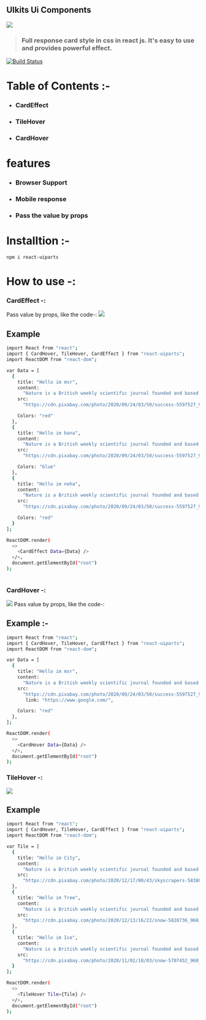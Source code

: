 ## UIkits Ui Components
![](https://i.ibb.co/x3wdFh2/Uikits-UI-Components.png)



> ###  Full response card style  in css in react js. It's easy to use and provides powerful effect.

[![Build Status](https://travis-ci.org/joemccann/dillinger.svg?branch=master)](https://github.com/mahendrarathore1742)

#  Table of Contents :-
- ### CardEffect
- ###  TileHover
- ###  CardHover


#    features
- ###   Browser Support
- ###  Mobile response
- ###  Pass the value by props

# Installtion :- 

`npm i react-uiparts`

# How to use -:

###  CardEffect -:
Pass value by props, like the code-:
![](https://media.giphy.com/media/rTshGXZ3HxS5hji8gs/giphy.gif)

## Example

```bash
import React from "react";
import { CardHover, TileHover, CardEffect } from "react-uiparts";
import ReactDOM from "react-dom";

var Data = [
  {
    title: "Hello im msr",
    content:
      "Nature is a British weekly scientific journal founded and based in London, England. As a multidisciplinary publication,",
    src:
      "https://cdn.pixabay.com/photo/2020/09/24/03/50/success-5597527_960_720.png",

    Colors: "red"
  },
  {
    title: "Hello im bana",
    content:
      "Nature is a British weekly scientific journal founded and based in London, England. As a multidisciplinary publication, ",
    src:
      "https://cdn.pixabay.com/photo/2020/09/24/03/50/success-5597527_960_720.png",

    Colors: "blue"
  },
  {
    title: "Hello im neha",
    content:
      "Nature is a British weekly scientific journal founded and based in London, England. As a multidisciplinary publication,",
    src:
      "https://cdn.pixabay.com/photo/2020/09/24/03/50/success-5597527_960_720.png",

    Colors: "red"
  }
];

ReactDOM.render(
  <>
    <CardEffect Data={Data} />
  </>,
  document.getElementById("root")
);
  

```


### CardHover -:
![](https://media.giphy.com/media/7owpvomApGmcAbJqSK/giphy.gif)
Pass value by props, like the code-:

## Example :- 

```bash
import React from "react";
import { CardHover, TileHover, CardEffect } from "react-uiparts";
import ReactDOM from "react-dom";

var Data = [
  {
    title: "Hello im msr",
    content:
      "Nature is a British weekly scientific journal founded and based in London, England. As a multidisciplinary publication,",
    src:
      "https://cdn.pixabay.com/photo/2020/09/24/03/50/success-5597527_960_720.png",
       link: "https://www.google.com/",

    Colors: "red"
  },
];

ReactDOM.render(
  <>
    <CardHover Data={Data} />
  </>,
  document.getElementById("root")
);

```

###  TileHover -:
![](https://media.giphy.com/media/TiyvoQbwPbJTwdpVAc/giphy.gif)

## Example

```bash
import React from "react";
import { CardHover, TileHover, CardEffect } from "react-uiparts";
import ReactDOM from "react-dom";

var Tile = [
  {
    title: "Hello im City",
    content:
      "Nature is a British weekly scientific journal founded and based in London, 		   			England. As a multidisciplinary publication,",
    src:
      "https://cdn.pixabay.com/photo/2020/12/17/00/43/skyscrapers-5838029_960_720.jpg"
  },
  {
    title: "Hello im Tree",
    content:
      "Nature is a British weekly scientific journal founded and based in London, 		   			England. As a multidisciplinary publication,",
    src:
      "https://cdn.pixabay.com/photo/2020/12/13/16/22/snow-5828736_960_720.jpg"
  },
  {
    title: "Hello im Ice",
    content:
      "Nature is a British weekly scientific journal founded and based in London, 		   			England. As a multidisciplinary publication,",
    src:
      "https://cdn.pixabay.com/photo/2020/11/02/18/03/snow-5707452_960_720.jpg"
  }
];

ReactDOM.render(
  <>
    <TileHover Tile={Tile} />
  </>,
  document.getElementById("root")
);
```



